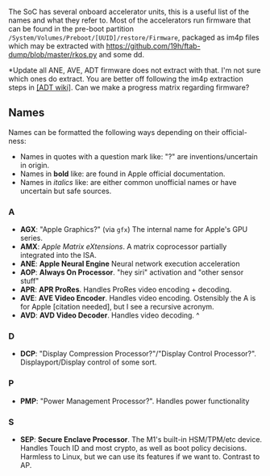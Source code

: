 The SoC has several onboard accelerator units, this is a useful list of the names and what they refer to. Most of the accelerators run firmware that can be found in the pre-boot partition `/System/Volumes/Preboot/[UUID]/restore/Firmware`, packaged as im4p files which may be extracted with https://github.com/19h/ftab-dump/blob/master/rkos.py and some dd. 

*Update all ANE, AVE, ADT firmware does not extract with that. I'm not sure which ones do extract. You are better off following the im4p extraction steps in [[ADT wiki]](https://github.com/AsahiLinux/docs/wiki/FW%3AADT). Can we make a progress matrix regarding firmware?

## Names

Names can be formatted the following ways depending on their official-ness:
* Names in quotes with a question mark like: "<name>?" are inventions/uncertain in origin.
* Names in **bold** like: **<name>** are found in Apple official documentation.
* Names in *italics* like: *<name>* are either common unofficial names or have uncertain but safe sources.

### A
* **AGX**: "Apple Graphics?" (via `gfx`) The internal name for Apple's GPU series.
* **AMX**: *Apple Matrix eXtensions*. A matrix coprocessor partially integrated into the ISA.
* **ANE**: **Apple Neural Engine** Neural network execution acceleration
* **AOP**: **Always On Processor**. "hey siri" activation and "other sensor stuff"
* **APR**: **APR ProRes**. Handles ProRes video encoding + decoding.
* **AVE**: **AVE Video Encoder**. Handles video encoding. Ostensibly the A is for Apple [citation needed], but I see a recursive acronym.
* **AVD**: **AVD Video Decoder**. Handles video decoding. ^

### D
* **DCP**: "Display Compression Processor?"/"Display Control Processor?". Displayport/Display control of some sort.

### P
* **PMP**: "Power Management Processor?". Handles power functionality

### S
* **SEP**: **Secure Enclave Processor**. The M1's built-in HSM/TPM/etc device. Handles Touch ID and most crypto, as well as boot policy decisions. Harmless to Linux, but we can use its features if we want to. Contrast to AP.